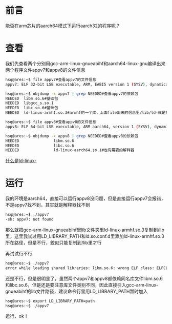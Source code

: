 # 前言
能否在arm芯片的aarch64模式下运行aarch32的程序呢？
# 查看
我们先查看两个分别用gcc-arm-linux-gnueabihf和aarch64-linux-gnu编译出来两个程序文件appv7和appv8的文件信息
``` bash
hsq@ares:~$ file appv7#查看appv7的文件信息
appv7: ELF 32-bit LSB executable, ARM, EABI5 version 1 (SYSV), dynamically linked, interpreter /lib/ld-, for GNU/Linux 3.2.0, BuildID[sha1]=f2e4fcbe37df253c60b2ac2de888558e9916dbdb, not stripped#32位arm文件，有依赖的动态库，还有一个解释器/lib/ld-我们稍后再分析

hsq@ares:~$ objdump -x appv7 | grep NEEDED#查看appv7的依赖包
NEEDED  libm.so.6#基础包
NEEDED  libgcc_s.so.1
NEEDED  libc.so.6#基础包
NEEDED  ld-linux-armhf.so.3#armhf的一个库，上面file出来的信息里/lib/ld-就是指这个

hsq@ares:~$ file appv8#查看appv8的文件信息
appv8: ELF 64-bit LSB executable, ARM aarch64, version 1 (SYSV), dynamically linked, interpreter /lib/ld-, for GNU/Linux 3.7.0, BuildID[sha1]=f2a550a34a3266b3fbc92f96b8704c7ffae71032, not stripped#aarch64的文件，有依赖的动态库，也需要解释器/lib/ld-

hsq@ares:~$ objdump -x appv8 | grep NEEDED#查看appv8的依赖包
NEEDED               libm.so.6
NEEDED               libc.so.6
NEEDED               ld-linux-aarch64.so.1#也有需要的解释器
```
[什么是ld-linux-]()  
# 运行
我的环境是aarch64，直接可以运行appv8没问题，但是直接运行appv7会报错，不是appv7找不到，其实就是解释器找不到
```bash
hsq@ares:~$ ./appv7
-sh: appv7: not found
```
那么就把gcc-arm-linux-gnueabihf里lib文件夹里ld-linux-armhf.so.3复制到/lib里，这里我试过用LD_LIBRARY_PATH和ld.so.conf.d里添加ld-linux-armhf.so.3所在路径，但是不行，貌似只能复制到/lib里才行

再试试行不行
```bash
hsq@ares:~$ ./appv7
error while loading shared libraries: libm.so.6: wrong ELF class: ELFCLASS64
```
还是不行，但是很明显了，虽然两个appv7和appv8都依赖同名库文件libm.so.6和libc.so.6，但是还是要注意库文件类别不同，因此直接引入gcc-arm-linux-gnueabihf的lib文件路径，建议命令行里用LD_LIBRARY_PATH暂时加入
```bash
hsq@ares:~$ export LD_LIBRARY_PATH=path
hsq@ares:~$ ./appv7
```
运行，ok！